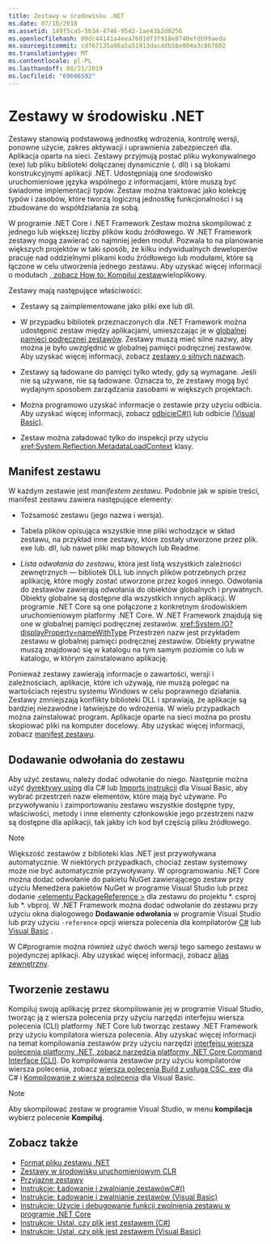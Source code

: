 ```yaml
---
title: Zestawy w środowisku .NET
ms.date: 07/10/2018
ms.assetid: 149f5ca5-5b34-4746-9542-1ae43b2d0256
ms.openlocfilehash: 09dc44141a4eea7601df3f918e8740efdb99aeda
ms.sourcegitcommit: cdf67135a98a5a51913dacddb58e004a3c867802
ms.translationtype: MT
ms.contentlocale: pl-PL
ms.lasthandoff: 08/21/2019
ms.locfileid: "69666592"
---
```

# <a name="assemblies-in-net"></a>Zestawy w środowisku .NET

Zestawy stanowią podstawową jednostkę wdrożenia, kontrolę wersji, ponowne użycie, zakres aktywacji i uprawnienia zabezpieczeń dla. Aplikacja oparta na sieci. Zestawy przyjmują postać pliku wykonywalnego (exe) lub pliku biblioteki dołączanej dynamicznie (. dll) i są blokami konstrukcyjnymi aplikacji .NET. Udostępniają one środowisko uruchomieniowe języka wspólnego z informacjami, które muszą być świadome implementacji typów. Zestaw można traktować jako kolekcję typów i zasobów, które tworzą logiczną jednostkę funkcjonalności i są zbudowane do współdziałania ze sobą.

W programie .NET Core i .NET Framework Zestaw można skompilować z jednego lub większej liczby plików kodu źródłowego. W .NET Framework zestawy mogą zawierać co najmniej jeden moduł. Pozwala to na planowanie większych projektów w taki sposób, że kilku indywidualnych deweloperów pracuje nad oddzielnymi plikami kodu źródłowego lub modułami, które są łączone w celu utworzenia jednego zestawu. Aby uzyskać więcej informacji o modułach [, zobacz How to: Kompiluj zestaw](../../framework/app-domains/how-to-build-a-multifile-assembly.md)wieloplikowy.

Zestawy mają następujące właściwości:

- Zestawy są zaimplementowane jako pliki exe lub dll.

- W przypadku bibliotek przeznaczonych dla .NET Framework można udostępnić zestaw między aplikacjami, umieszczając je w [globalnej pamięci podręcznej zestawów](../../framework/app-domains/gac.md). Zestawy muszą mieć silne nazwy, aby można je było uwzględnić w globalnej pamięci podręcznej zestawów. Aby uzyskać więcej informacji, zobacz [zestawy o silnych nazwach](../../framework/app-domains/strong-named-assemblies.md).

- Zestawy są ładowane do pamięci tylko wtedy, gdy są wymagane. Jeśli nie są używane, nie są ładowane. Oznacza to, że zestawy mogą być wydajnym sposobem zarządzania zasobami w większych projektach.

- Można programowo uzyskać informacje o zestawie przy użyciu odbicia. Aby uzyskać więcej informacji, zobacz [odbicieC#()](../../csharp/programming-guide/concepts/reflection.md) lub odbicie [(Visual Basic)](../../visual-basic/programming-guide/concepts/reflection.md).

- Zestaw można załadować tylko do inspekcji przy użyciu <xref:System.Reflection.MetadataLoadContext> klasy.

## <a name="assembly-manifest"></a>Manifest zestawu

W każdym zestawie jest *manifestem zestawu*. Podobnie jak w spisie treści, manifest zestawu zawiera następujące elementy:

- Tożsamość zestawu (jego nazwa i wersja).

- Tabela plików opisująca wszystkie inne pliki wchodzące w skład zestawu, na przykład inne zestawy, które zostały utworzone przez plik. exe lub. dll, lub nawet pliki map bitowych lub Readme.

- *Lista odwołania do zestawu*, która jest listą wszystkich zależności zewnętrznych — bibliotek DLL lub innych plików potrzebnych przez aplikację, które mogły zostać utworzone przez kogoś innego. Odwołania do zestawów zawierają odwołania do obiektów globalnych i prywatnych. Obiekty globalne są dostępne dla wszystkich innych aplikacji. W programie .NET Core są one połączone z konkretnym środowiskiem uruchomieniowym platformy .NET Core. W .NET Framework znajdują się one w globalnej pamięci podręcznej zestawów. <xref:System.IO?displayProperty=nameWithType> Przestrzeń nazw jest przykładem zestawu w globalnej pamięci podręcznej zestawów. Obiekty prywatne muszą znajdować się w katalogu na tym samym poziomie co lub w katalogu, w którym zainstalowano aplikację.

Ponieważ zestawy zawierają informacje o zawartości, wersji i zależnościach, aplikacje, które ich używają, nie muszą polegać na wartościach rejestru systemu Windows w celu poprawnego działania. Zestawy zmniejszają konflikty biblioteki DLL i sprawiają, że aplikacje są bardziej niezawodne i łatwiejsze do wdrożenia. W wielu przypadkach można zainstalować program. Aplikacje oparte na sieci można po prostu skopiować pliki na komputer docelowy. Aby uzyskać więcej informacji, zobacz [manifest zestawu](../../framework/app-domains/assembly-manifest.md).

## <a name="adding-a-reference-to-an-assembly"></a>Dodawanie odwołania do zestawu

Aby użyć zestawu, należy dodać odwołanie do niego. Następnie można użyć [dyrektywy using](../../csharp/language-reference/keywords/using-directive.md) dla C# lub [Imports instrukcji](../../visual-basic/language-reference/statements/imports-statement-net-namespace-and-type.md) dla Visual Basic, aby wybrać przestrzeń nazw elementów, które mają być używane. Po przywoływaniu i zaimportowaniu zestawu wszystkie dostępne typy, właściwości, metody i inne elementy członkowskie jego przestrzeni nazw są dostępne dla aplikacji, tak jakby ich kod był częścią pliku źródłowego.

> [!NOTE]
> Większość zestawów z biblioteki klas .NET jest przywoływana automatycznie. W niektórych przypadkach, chociaż zestaw systemowy może nie być automatycznie przywoływany. W oprogramowaniu .NET Core można dodać odwołanie do pakietu NuGet zawierającego zestaw przy użyciu Menedżera pakietów NuGet w programie Visual Studio lub przez dodanie [ \<elementu PackageReference >](../../core/tools/dependencies.md#the-new-packagereference-element) dla zestawu do projektu *. csproj lub *. vbproj. W .NET Framework można dodać odwołanie do zestawu przy użyciu okna dialogowego **Dodawanie odwołania** w programie Visual Studio lub przy użyciu `-reference` opcji wiersza polecenia dla kompilatorów [C#](../../csharp/language-reference/compiler-options/reference-compiler-option.md) lub [Visual Basic](../../visual-basic/reference/command-line-compiler/reference.md) .

W C#programie można również użyć dwóch wersji tego samego zestawu w pojedynczej aplikacji. Aby uzyskać więcej informacji, zobacz [alias zewnętrzny](../../csharp/language-reference/keywords/extern-alias.md).

## <a name="creating-an-assembly"></a>Tworzenie zestawu

Kompiluj swoją aplikację przez skompilowanie jej w programie Visual Studio, tworząc ją z wiersza polecenia przy użyciu narzędzi interfejsu wiersza polecenia (CLI) platformy .NET Core lub tworząc zestawy .NET Framework przy użyciu kompilatora wiersza polecenia. Aby uzyskać więcej informacji na temat kompilowania zestawów przy użyciu narzędzi [interfejsu wiersza polecenia platformy .NET, zobacz narzędzia platformy .NET Core Command Interface (CLI)](../../core/tools/index.md). Do kompilowania zestawów przy użyciu kompilatorów wiersza polecenia, zobacz [wiersza polecenia Build z usługą CSC. exe](../../csharp/language-reference/compiler-options/command-line-building-with-csc-exe.md) dla C# i [Kompilowanie z wiersza polecenia](../../visual-basic/reference/command-line-compiler/building-from-the-command-line.md) dla Visual Basic.

> [!NOTE]
> Aby skompilować zestaw w programie Visual Studio, w menu **kompilacja** wybierz polecenie **Kompiluj**.

## <a name="see-also"></a>Zobacz także

- [Format pliku zestawu .NET](file-format.md)
- [Zestawy w środowisku uruchomieniowym CLR](../../framework/app-domains/assemblies-in-the-common-language-runtime.md)
- [Przyjazne zestawy](friend-assemblies.md)
- [Instrukcje: Ładowanie i zwalnianie zestawówC#()](../../csharp/programming-guide/concepts/assemblies-gac/how-to-load-and-unload-assemblies.md)
- [Instrukcje: Ładowanie i zwalnianie zestawów (Visual Basic)](../../visual-basic/programming-guide/concepts/assemblies-gac/how-to-load-and-unload-assemblies.md)
- [Instrukcje: Użycie i debugowanie funkcji zwolnienia zestawu w programie .NET Core](unloadability-howto.md)
- [Instrukcje: Ustal, czy plik jest zestawem (C#)](../../csharp/programming-guide/concepts/assemblies-gac/how-to-determine-if-a-file-is-an-assembly.md)
- [Instrukcje: Ustal, czy plik jest zestawem (Visual Basic)](../../visual-basic/programming-guide/concepts/assemblies-gac/how-to-determine-if-a-file-is-an-assembly.md)
